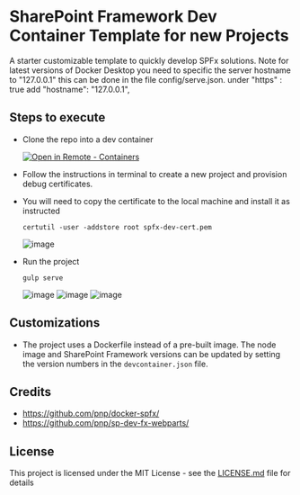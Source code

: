 # SharePoint Framework Dev Container Template for new Projects

A starter customizable template to quickly develop SPFx solutions. Note for latest versions of Docker Desktop you need to specific the server hostname to "127.0.0.1" this can be done in the file config/serve.json.
under "https" : true add "hostname": "127.0.0.1",


## Steps to execute
* Clone the repo into a dev container

   [![Open in Remote - Containers](https://img.shields.io/static/v1?style=for-the-badge&label=Remote%20-%20Containers&message=Open&color=blue&logo=visualstudiocode)](https://vscode.dev/redirect?url=vscode://ms-vscode-remote.remote-containers/cloneInVolume?url=https://github.com/shajumohamed/spfxdevcon)

* Follow the instructions in terminal to create a new project and provision debug certificates.


* You will need to copy the certificate to the local machine and install it as instructed
  ```
  certutil -user -addstore root spfx-dev-cert.pem
  ```
  ![image](https://github.com/shajumohamed/spfxdevcon/assets/2860546/86cbbbb4-1701-4ba6-b730-b4e8e46bcb6b)

* Run the project
  ```
  gulp serve
  ```
  ![image](https://github.com/shajumohamed/spfxdevcon/assets/2860546/277c9bf8-694f-4239-aa44-cd21f2688eb3)
  ![image](https://github.com/shajumohamed/spfxdevcon/assets/2860546/e23538ef-8908-4815-a7f4-392076d59a84)
  ![image](https://github.com/shajumohamed/spfxdevcon/assets/2860546/b2895880-f8bb-4e10-a2a7-d880946ba575)

## Customizations
* The project uses a Dockerfile instead of a pre-built image. The node image and SharePoint Framework versions can be updated by setting the version numbers in the `devcontainer.json` file.

## Credits 

* https://github.com/pnp/docker-spfx/
* https://github.com/pnp/sp-dev-fx-webparts/

## License

This project is licensed under the MIT License - see the [LICENSE.md](LICENSE.md) file for details
